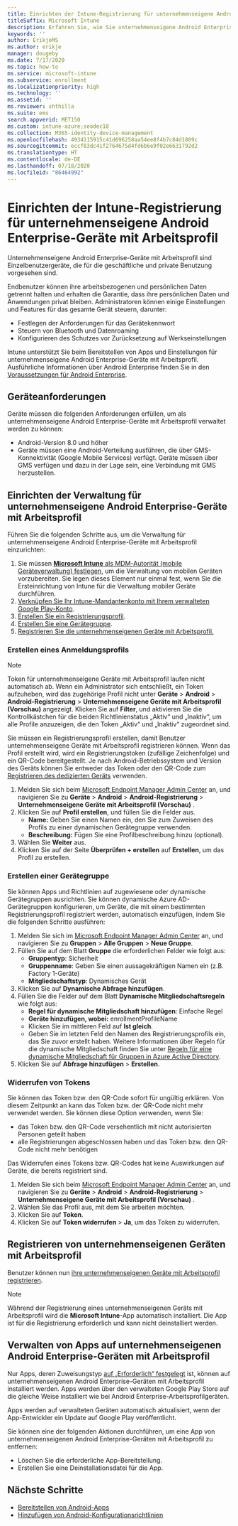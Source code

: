 ```yaml
---
title: Einrichten der Intune-Registrierung für unternehmenseigene Android Enterprise-Geräte mit Arbeitsprofil
titleSuffix: Microsoft Intune
description: Erfahren Sie, wie Sie unternehmenseigene Android Enterprise-Geräte mit Arbeitsprofil in Intune registrieren.
keywords: ''
author: ErikjeMS
ms.author: erikje
manager: dougeby
ms.date: 7/17/2020
ms.topic: how-to
ms.service: microsoft-intune
ms.subservice: enrollment
ms.localizationpriority: high
ms.technology: ''
ms.assetid: ''
ms.reviewer: shthilla
ms.suite: ems
search.appverid: MET150
ms.custom: intune-azure;seodec18
ms.collection: M365-identity-device-management
ms.openlocfilehash: 4934115915c41d696258aa54ee8f4b7c84d1809c
ms.sourcegitcommit: eccf83dc41f2764675d4fd6b6e9f02e6631792d2
ms.translationtype: HT
ms.contentlocale: de-DE
ms.lasthandoff: 07/18/2020
ms.locfileid: "86464992"
---
```

# <a name="set-up-intune-enrollment-of-android-enterprise-corporate-owned-devices-with-work-profile"></a>Einrichten der Intune-Registrierung für unternehmenseigene Android Enterprise-Geräte mit Arbeitsprofil

Unternehmenseigene Android Enterprise-Geräte mit Arbeitsprofil sind Einzelbenutzergeräte, die für die geschäftliche und private Benutzung vorgesehen sind.

Endbenutzer können ihre arbeitsbezogenen und persönlichen Daten getrennt halten und erhalten die Garantie, dass ihre persönlichen Daten und Anwendungen privat bleiben. Administratoren können einige Einstellungen und Features für das gesamte Gerät steuern, darunter:

- Festlegen der Anforderungen für das Gerätekennwort
- Steuern von Bluetooth und Datenroaming
- Konfigurieren des Schutzes vor Zurücksetzung auf Werkseinstellungen

Intune unterstützt Sie beim Bereitstellen von Apps und Einstellungen für unternehmenseigene Android Enterprise-Geräte mit Arbeitsprofil. Ausführliche Informationen über Android Enterprise finden Sie in den [Voraussetzungen für Android Enterprise](https://support.google.com/work/android/answer/6174145?hl=en&ref_topic=6151012).

## <a name="device-requirements"></a>Geräteanforderungen

Geräte müssen die folgenden Anforderungen erfüllen, um als unternehmenseigene Android Enterprise-Geräte mit Arbeitsprofil verwaltet werden zu können:

- Android-Version 8.0 und höher
- Geräte müssen eine Android-Verteilung ausführen, die über GMS-Konnektivität (Google Mobile Services) verfügt. Geräte müssen über GMS verfügen und dazu in der Lage sein, eine Verbindung mit GMS herzustellen.

## <a name="set-up-android-enterprise-corporate-owned-work-profile-device-management"></a>Einrichten der Verwaltung für unternehmenseigene Android Enterprise-Geräte mit Arbeitsprofil

Führen Sie die folgenden Schritte aus, um die Verwaltung für unternehmenseigene Android Enterprise-Geräte mit Arbeitsprofil einzurichten:

1. Sie müssen [**Microsoft Intune** als MDM-Autorität (mobile Geräteverwaltung) festlegen](../fundamentals/mdm-authority-set.md), um die Verwaltung von mobilen Geräten vorzubereiten. Sie legen dieses Element nur einmal fest, wenn Sie die Ersteinrichtung von Intune für die Verwaltung mobiler Geräte durchführen.
2. [Verknüpfen Sie Ihr Intune-Mandantenkonto mit Ihrem verwalteten Google Play-Konto](connect-intune-android-enterprise.md).
3. [Erstellen Sie ein Registrierungsprofil](#create-an-enrollment-profile).
4. [Erstellen Sie eine Gerätegruppe](#create-a-device-group).
5. [Registrieren Sie die unternehmenseigenen Geräte mit Arbeitsprofil.](#enroll-the-corporate-owned-work-profile-devices)

### <a name="create-an-enrollment-profile"></a>Erstellen eines Anmeldungsprofils

> [!NOTE]
> Token für unternehmenseigene Geräte mit Arbeitsprofil laufen nicht automatisch ab. Wenn ein Administrator sich entschließt, ein Token aufzuheben, wird das zugehörige Profil nicht unter **Geräte** > **Android** > **Android-Registrierung** > **Unternehmenseigene Geräte mit Arbeitsprofil (Vorschau)** angezeigt. Klicken Sie auf **Filter**, und aktivieren Sie die Kontrollkästchen für die beiden Richtlinienstatus „Aktiv“ und „Inaktiv“, um alle Profile anzuzeigen, die den Token „Aktiv“ und „Inaktiv“ zugeordnet sind. 

Sie müssen ein Registrierungsprofil erstellen, damit Benutzer unternehmenseigene Geräte mit Arbeitsprofil registrieren können. Wenn das Profil erstellt wird, wird ein Registrierungstoken (zufällige Zeichenfolge) und ein QR-Code bereitgestellt. Je nach Android-Betriebssystem und Version des Geräts können Sie entweder das Token oder den QR-Code zum [Registrieren des dedizierten Geräts](#enroll-the-corporate-owned-work-profile-devices) verwenden.

1. Melden Sie sich beim [Microsoft Endpoint Manager Admin Center](https://go.microsoft.com/fwlink/?linkid=2109431) an, und navigieren Sie zu **Geräte** > **Android** > **Android-Registrierung** > **Unternehmenseigene Geräte mit Arbeitsprofil (Vorschau)** .
2. Klicken Sie auf **Profil erstellen**, und füllen Sie die Felder aus.
    - **Name:** Geben Sie einen Namen ein, den Sie zum Zuweisen des Profils zu einer dynamischen Gerätegruppe verwenden.
    - **Beschreibung:** Fügen Sie eine Profilbeschreibung hinzu (optional).
3. Wählen Sie **Weiter** aus.
5. Klicken Sie auf der Seite **Überprüfen + erstellen** auf **Erstellen**, um das Profil zu erstellen.

### <a name="create-a-device-group"></a>Erstellen einer Gerätegruppe

Sie können Apps und Richtlinien auf zugewiesene oder dynamische Gerätegruppen ausrichten. Sie können dynamische Azure AD-Gerätegruppen konfigurieren, um Geräte, die mit einem bestimmten Registrierungsprofil registriert werden, automatisch einzufügen, indem Sie die folgenden Schritte ausführen:

1. Melden Sie sich im [Microsoft Endpoint Manager Admin Center](https://go.microsoft.com/fwlink/?linkid=2109431) an, und navigieren Sie zu **Gruppen** > **Alle Gruppen** > **Neue Gruppe**.
2. Füllen Sie auf dem Blatt **Gruppe** die erforderlichen Felder wie folgt aus:
    - **Gruppentyp**: Sicherheit
    - **Gruppenname**: Geben Sie einen aussagekräftigen Namen ein (z.B. Factory 1-Geräte)
    - **Mitgliedschaftstyp**: Dynamisches Gerät
3. Klicken Sie auf **Dynamische Abfrage hinzufügen**.
4. Füllen Sie die Felder auf dem Blatt **Dynamische Mitgliedschaftsregeln** wie folgt aus:
    - **Regel für dynamische Mitgliedschaft hinzufügen**: Einfache Regel
    - **Geräte hinzufügen, wobei:** enrollmentProfileName
    - Klicken Sie im mittleren Feld auf **Ist gleich**.
    - Geben Sie im letzten Feld den Namen des Registrierungsprofils ein, das Sie zuvor erstellt haben.
    Weitere Informationen über Regeln für die dynamische Mitgliedschaft finden Sie unter [Regeln für eine dynamische Mitgliedschaft für Gruppen in Azure Active Directory](https://docs.microsoft.com/azure/active-directory/users-groups-roles/groups-dynamic-membership). 
5. Klicken Sie auf **Abfrage hinzufügen** > **Erstellen**.

### <a name="revoke-tokens"></a>Widerrufen von Tokens

Sie können das Token bzw. den QR-Code sofort für ungültig erklären. Von diesem Zeitpunkt an kann das Token bzw. der QR-Code nicht mehr verwendet werden. Sie können diese Option verwenden, wenn Sie:
  - das Token bzw. den QR-Code versehentlich mit nicht autorisierten Personen geteilt haben
  - alle Registrierungen abgeschlossen haben und das Token bzw. den QR-Code nicht mehr benötigen

Das Widerrufen eines Tokens bzw. QR-Codes hat keine Auswirkungen auf Geräte, die bereits registriert sind.

1. Melden Sie sich beim [Microsoft Endpoint Manager Admin Center](https://go.microsoft.com/fwlink/?linkid=2109431) an, und navigieren Sie zu **Geräte** > **Android** > **Android-Registrierung** > **Unternehmenseigene Geräte mit Arbeitsprofil (Vorschau)** .
2. Wählen Sie das Profil aus, mit dem Sie arbeiten möchten.
3. Klicken Sie auf **Token**.
5. Klicken Sie auf **Token widerrufen** > **Ja**, um das Token zu widerrufen.

## <a name="enroll-the-corporate-owned-work-profile-devices"></a>Registrieren von unternehmenseigenen Geräten mit Arbeitsprofil

Benutzer können nun [ihre unternehmenseigenen Geräte mit Arbeitsprofil registrieren](android-dedicated-devices-fully-managed-enroll.md).

> [!NOTE]
> Während der Registrierung eines unternehmenseigenen Geräts mit Arbeitsprofil wird die **Microsoft Intune**-App automatisch installiert.  Die App ist für die Registrierung erforderlich und kann nicht deinstalliert werden. 

## <a name="managing-apps-on-android-enterprise-corporate-owned-work-profile-devices"></a>Verwalten von Apps auf unternehmenseigenen Android Enterprise-Geräten mit Arbeitsprofil

Nur Apps, deren Zuweisungstyp [auf „Erforderlich“ festgelegt](../apps/apps-deploy.md#assign-an-app) ist, können auf unternehmenseigenen Android Enterprise-Geräten mit Arbeitsprofil installiert werden. Apps werden über den verwalteten Google Play Store auf die gleiche Weise installiert wie bei Android Enterprise-Arbeitsprofilgeräten.

Apps werden auf verwalteten Geräten automatisch aktualisiert, wenn der App-Entwickler ein Update auf Google Play veröffentlicht.

Sie können eine der folgenden Aktionen durchführen, um eine App von unternehmenseigenen Android Enterprise-Geräten mit Arbeitsprofil zu entfernen:
- Löschen Sie die erforderliche App-Bereitstellung.
- Erstellen Sie eine Deinstallationsdatei für die App.

## <a name="next-steps"></a>Nächste Schritte
- [Bereitstellen von Android-Apps](../apps/apps-deploy.md)
- [Hinzufügen von Android-Konfigurationsrichtlinien](../configuration/device-profiles.md)
